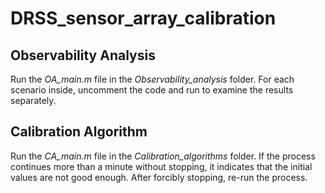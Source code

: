 # DRSS_sensor_array_calibration
## Observability Analysis
Run the *OA_main.m* file in the *Observability_analysis* folder.
    For each scenario inside, uncomment the code and run to examine the results separately.
## Calibration Algorithm
Run the *CA_main.m* file in the *Calibration_algorithms* folder.
    If the process continues more than a minute without stopping, it indicates that the initial values are not good enough. After forcibly stopping, re-run the process.
